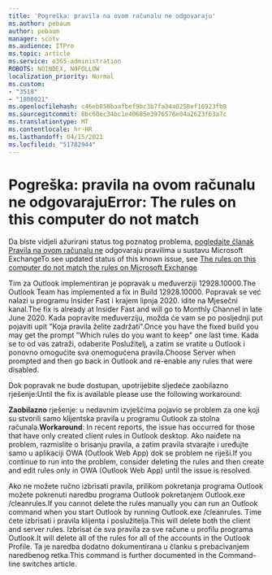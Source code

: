 ```yaml
---
title: 'Pogreška: pravila na ovom računalu ne odgovaraju'
ms.author: pebaum
author: pebaum
manager: scotv
ms.audience: ITPro
ms.topic: article
ms.service: o365-administration
ROBOTS: NOINDEX, NOFOLLOW
localization_priority: Normal
ms.custom:
- "3518"
- "1800021"
ms.openlocfilehash: c46eb856baafbef9bc3b7fa34a0258ef16923fb8
ms.sourcegitcommit: 8bc60ec34bc1e40685e3976576e04a2623f63a7c
ms.translationtype: MT
ms.contentlocale: hr-HR
ms.lasthandoff: 04/15/2021
ms.locfileid: "51782944"
---
```

# <a name="error-the-rules-on-this-computer-do-not-match"></a><span data-ttu-id="2bac4-102">Pogreška: pravila na ovom računalu ne odgovaraju</span><span class="sxs-lookup"><span data-stu-id="2bac4-102">Error: The rules on this computer do not match</span></span>

<span data-ttu-id="2bac4-103">Da biste vidjeli ažurirani status tog poznatog problema, [pogledajte članak Pravila na ovom računalu ne](https://support.office.com/article/d032e037-b224-429e-b325-633afde9b5f0) odgovaraju pravilima u sustavu Microsoft Exchange</span><span class="sxs-lookup"><span data-stu-id="2bac4-103">To see updated status of this known issue, see [The rules on this computer do not match the rules on Microsoft Exchange](https://support.office.com/article/d032e037-b224-429e-b325-633afde9b5f0)</span></span>

<span data-ttu-id="2bac4-104">Tim za Outlook implementiran je popravak u međuverziji 12928.10000.</span><span class="sxs-lookup"><span data-stu-id="2bac4-104">The Outlook Team has implemented a fix in Build 12928.10000.</span></span> <span data-ttu-id="2bac4-105">Popravak se već nalazi u programu Insider Fast i krajem lipnja 2020. idite na Mjesečni kanal.</span><span class="sxs-lookup"><span data-stu-id="2bac4-105">The fix is already at Insider Fast and will go to Monthly Channel in late June 2020.</span></span> <span data-ttu-id="2bac4-106">Kada popravite međuverziju, možda će vam se po posljednji put pojaviti upit "Koja pravila želite zadržati".</span><span class="sxs-lookup"><span data-stu-id="2bac4-106">Once you have the fixed build you may get the prompt "Which rules do you want to keep" one last time.</span></span> <span data-ttu-id="2bac4-107">Kada se to od vas zatraži, odaberite Poslužitelj, a zatim se vratite u Outlook i ponovno omogućite sva onemogućena pravila.</span><span class="sxs-lookup"><span data-stu-id="2bac4-107">Choose Server when prompted and then go back in Outlook and re-enable any rules that were disabled.</span></span>

<span data-ttu-id="2bac4-108">Dok popravak ne bude dostupan, upotrijebite sljedeće zaobilazno rješenje:</span><span class="sxs-lookup"><span data-stu-id="2bac4-108">Until the fix is available please use the following workaround:</span></span>

<span data-ttu-id="2bac4-109">**Zaobilazno** rješenje: u nedavnim izvješćima pojavio se problem za one koji su stvorili samo klijentska pravila u programu Outlook za stolna računala.</span><span class="sxs-lookup"><span data-stu-id="2bac4-109">**Workaround**: In recent reports, the issue has occurred for those that have only created client rules in Outlook desktop.</span></span> <span data-ttu-id="2bac4-110">Ako naiđete na problem, razmislite o brisanju pravila, a zatim pravila stvarajte i uređujte samo u aplikaciji OWA (Outlook Web App) dok se problem ne riješi.</span><span class="sxs-lookup"><span data-stu-id="2bac4-110">If you continue to run into the problem, consider deleting the rules and then create and edit rules only in OWA (Outlook Web App) until the issue is resolved.</span></span>

<span data-ttu-id="2bac4-111">Ako ne možete ručno izbrisati pravila, prilikom pokretanja programa Outlook možete pokrenuti naredbu programa Outlook pokretanjem Outlook.exe /cleanrules.</span><span class="sxs-lookup"><span data-stu-id="2bac4-111">If you cannot delete the rules manually you can run an Outlook command when you start Outlook by running Outlook.exe /cleanrules.</span></span> <span data-ttu-id="2bac4-112">Time ćete izbrisati i pravila klijenta i poslužitelja.</span><span class="sxs-lookup"><span data-stu-id="2bac4-112">This will delete both the client and server rules.</span></span> <span data-ttu-id="2bac4-113">Izbrisat će sva pravila za sve račune u profilu programa Outlook.</span><span class="sxs-lookup"><span data-stu-id="2bac4-113">It will delete all of the rules for all of the accounts in the Outlook Profile.</span></span> <span data-ttu-id="2bac4-114">Ta je naredba dodatno dokumentirana u članku s prebacivanjem naredbenog retka.</span><span class="sxs-lookup"><span data-stu-id="2bac4-114">This command is further documented in the Command-line switches article.</span></span>

